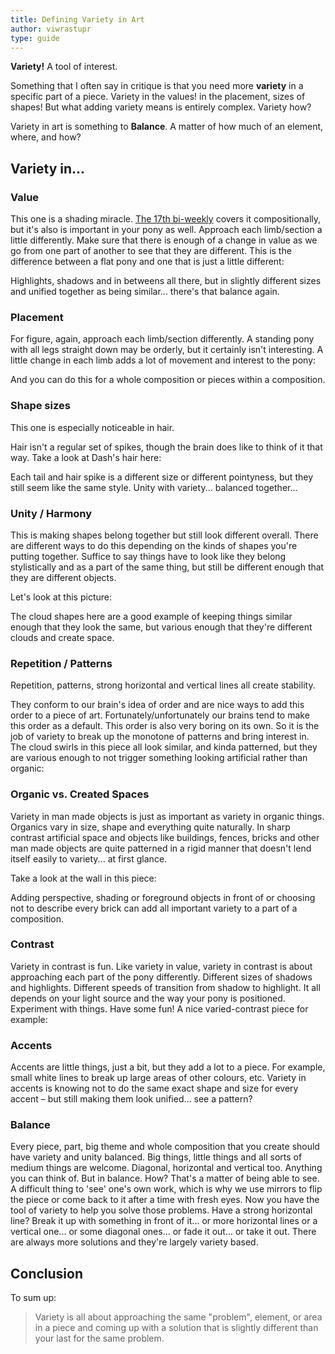 ```yaml
---
title: Defining Variety in Art
author: viwrastupr
type: guide
---
```

**Variety!** A tool of interest.

<Ponymote mote="twistudy" text="Another guide... I'm Twilight Sparkle and I'm here to help you along!"/>
<Ponymote mote="hmmm" text="Ah mine as well help out too... sounds fun"/>
<Ponymote mote="twistare" text="Applejack?!  A... are you sure?"/>

Something that I often say in critique is that you need more **variety** in a specific part of a piece. Variety in the values! in the placement, sizes of shapes! But what adding variety means is entirely complex. Variety how?

<Ponymote mote="ajhappy" text="Different things are different."/>
<Ponymote mote="twisquint" text="Thank you, AJ, for that... in depth... analysis."/>

Variety in art is something to **Balance**. A matter of how much of an element, where, and how?


## Variety in...

### Value

This one is a shading miracle. [The 17th bi-weekly](http://redd.it/vw6cn) covers it compositionally, but it's also is important in your pony as well. Approach each limb/section a little differently. Make sure that there is enough of a change in value as we go from one part of another to see that they are different. This is the difference between a flat pony and one that is just a little different:
<GuideFullWidthImage :src="NikohlShy" artist="nikohl" href="https://www.deviantart.com/nikohl/art/A-Little-Shy-213480664"/>

Highlights, shadows and in betweens all there, but in slightly different sizes and unified together as being similar... there's that balance again.

### Placement

For figure, again, approach each limb/section differently. A standing pony with all legs straight down may be orderly, but it certainly isn't interesting. A little change in each limb adds a lot of movement and interest to the pony:
<GuideFullWidthImage :src="AerisPoni"/>

And you can do this for a whole composition or pieces within a composition.

### Shape sizes

This one is especially noticeable in hair.

<Ponymote mote="twismile" text="References, references, references."/>

Hair isn't a regular set of spikes, though the brain does like to think of it that way. Take a look at Dash's hair here:
<GuideFullWidthImage :src="MoongazeRd" artist="MoongazePonies" href="https://www.deviantart.com/moongazeponies/art/Rainbow-Dash-Derping-204280977"/>

Each tail and hair spike is a different size or different pointyness, but they still seem like the same style. Unity with variety... balanced together...

### Unity / Harmony
<Ponymote mote="twismug" text="Unity is a method of similarity normally, but this guide is about variety, thus this is the combination of unity and variety in a way that achieves bala-"/>
<Ponymote mote="ajbaffle" text="Twilight... could ya at least try and speak normal like?"/>

This is making shapes belong together but still look different overall. There are different ways to do this depending on the kinds of shapes you're putting together. Suffice to say things have to look like they belong stylistically and as a part of the same thing, but still be different enough that they are different objects.
<Ponymote mote="twiponder" text="Different things... are different..."/>
<Ponymote mote="ajhappy" text="Told ya!"/>

Let's look at this picture:
<GuideFullWidthImage :src="RdFlying"/>

The cloud shapes here are a good example of keeping things similar enough that they look the same, but various enough that they're different clouds and create space.

### Repetition / Patterns

Repetition, patterns, strong horizontal and vertical lines all create stability.
<Ponymote mote="twismile" text="Patterns... everywhere..."/>
<Ponymote mote="ajugh" text="Augh..."/>

They conform to our brain's idea of order and are nice ways to add this order to a piece of art. Fortunately/unfortunately our brains tend to make this order as a default. This order is also very boring on its own. So it is the job of variety to break up the monotone of patterns and bring interest in. The cloud swirls in this piece all look similar, and kinda patterned, but they are various enough to not trigger something looking artificial rather than organic:
<GuideFullWidthImage :src="ChromamancerRd" artist="Chromamancer" href="https://www.deviantart.com/chromamancer/art/Open-Skies-207201032"/>

### Organic vs. Created Spaces

Variety in man made objects is just as important as variety in organic things. Organics vary in size, shape and everything quite naturally. In sharp contrast artificial space and objects like buildings, fences, bricks and other man made objects are quite patterned in a rigid manner that doesn't lend itself easily to variety... at first glance.

Take a look at the wall in this piece:
<GuideFullWidthImage :src="MlpCastle"/>

Adding perspective, shading or foreground objects in front of or choosing not to describe every brick can add all important variety to a part of a composition.

### Contrast

Variety in contrast is fun. Like variety in value, variety in contrast is about approaching each part of the pony differently. Different sizes of shadows and highlights. Different speeds of transition from shadow to highlight. It all depends on your light source and the way your pony is positioned. Experiment with things. Have some fun! A nice varied-contrast piece for example:
<GuideFullWidthImage :src="GlitchyfoxesYay" artist="glitchyfoxes" href="https://www.deviantart.com/glitchyfoxes/art/YAY-269731346"/>

### Accents
<Ponymote mote="ajsup" text="Accents, ah got this one."/>
<Ponymote mote="facehoof" text="It's not that kind of accent..."/>

Accents are little things, just a bit, but they add a lot to a piece. For example, small white lines to break up large areas of other colours, etc. Variety in accents is knowing not to do the same exact shape and size for every accent – but still making them look unified... see a pattern?

### Balance
<Ponymote mote="notagain" text="Not more balance..."/>
<Ponymote mote="twibeam" text="Balance binds everything together..."/>

Every piece, part, big theme and whole composition that you create should have variety and unity balanced. Big things, little things and all sorts of medium things are welcome. Diagonal, horizontal and vertical too. Anything you can think of. But in balance. How? That's a matter of being able to see. A difficult thing to 'see' one's own work, which is why we use mirrors to flip the piece or come back to it after a time with fresh eyes. Now you have the tool of variety to help you solve those problems. Have a strong horizontal line? Break it up with something in front of it... or more horizontal lines or a vertical one... or some diagonal ones... or fade it out... or take it out. There are always more solutions and they're largely variety based.


## Conclusion

To sum up:

> Variety is all about approaching the same "problem", element, or area in a piece and coming up with a solution that is slightly different than your last for the same problem.

<Ponymote mote="ajsly" text="Ah, that's easy."/>
<Ponymote mote="twicrazy" text="NO!"/>

<script setup lang="ts">
import NikohlShy from './nikohl-shy.jpg'
import AerisPoni from './aeris-poni.jpg'
import MoongazeRd from './moongaze-rd-derping.png'
import RdFlying from './rd-flying.jpg'
import ChromamancerRd from './chromamancer-rd.jpg'
import MlpCastle from './mlp-castle.jpg'
import GlitchyfoxesYay from './glitchyfoxes-yay.jpg'
</script>